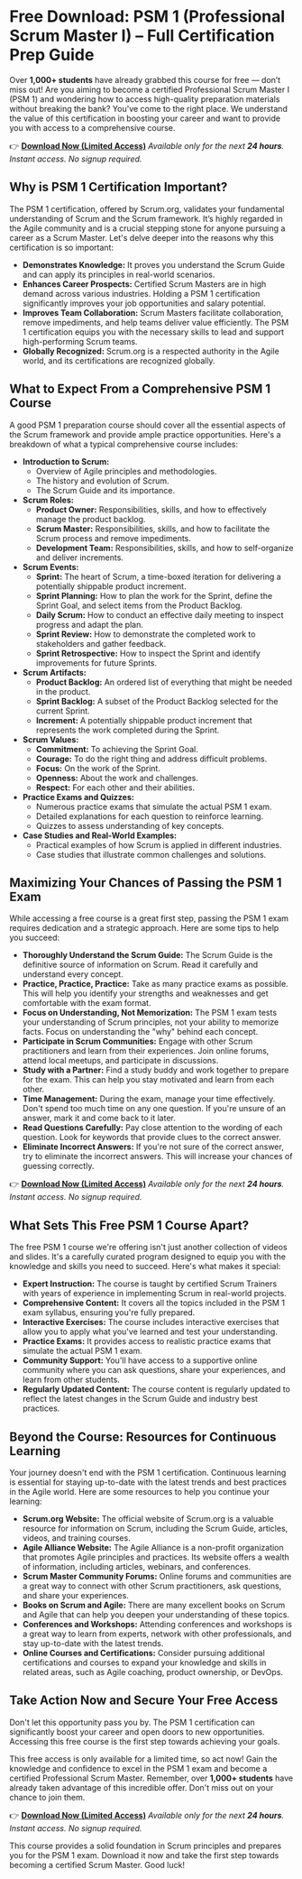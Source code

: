 # Free Download: PSM 1 (Professional Scrum Master I) – Full Certification Prep Guide

Over **1,000+ students** have already grabbed this course for free — don’t miss out! Are you aiming to become a certified Professional Scrum Master I (PSM 1) and wondering how to access high-quality preparation materials without breaking the bank? You've come to the right place. We understand the value of this certification in boosting your career and want to provide you with access to a comprehensive course.

👉 [**Download Now (Limited Access)**](https://udemywork.com/psm-1-udemy)
_Available only for the next **24 hours**. Instant access. No signup required._

## Why is PSM 1 Certification Important?

The PSM 1 certification, offered by Scrum.org, validates your fundamental understanding of Scrum and the Scrum framework. It’s highly regarded in the Agile community and is a crucial stepping stone for anyone pursuing a career as a Scrum Master. Let's delve deeper into the reasons why this certification is so important:

*   **Demonstrates Knowledge:** It proves you understand the Scrum Guide and can apply its principles in real-world scenarios.
*   **Enhances Career Prospects:** Certified Scrum Masters are in high demand across various industries. Holding a PSM 1 certification significantly improves your job opportunities and salary potential.
*   **Improves Team Collaboration:** Scrum Masters facilitate collaboration, remove impediments, and help teams deliver value efficiently. The PSM 1 certification equips you with the necessary skills to lead and support high-performing Scrum teams.
*   **Globally Recognized:** Scrum.org is a respected authority in the Agile world, and its certifications are recognized globally.

## What to Expect From a Comprehensive PSM 1 Course

A good PSM 1 preparation course should cover all the essential aspects of the Scrum framework and provide ample practice opportunities. Here's a breakdown of what a typical comprehensive course includes:

*   **Introduction to Scrum:**
    *   Overview of Agile principles and methodologies.
    *   The history and evolution of Scrum.
    *   The Scrum Guide and its importance.
*   **Scrum Roles:**
    *   **Product Owner:** Responsibilities, skills, and how to effectively manage the product backlog.
    *   **Scrum Master:** Responsibilities, skills, and how to facilitate the Scrum process and remove impediments.
    *   **Development Team:** Responsibilities, skills, and how to self-organize and deliver increments.
*   **Scrum Events:**
    *   **Sprint:** The heart of Scrum, a time-boxed iteration for delivering a potentially shippable product increment.
    *   **Sprint Planning:** How to plan the work for the Sprint, define the Sprint Goal, and select items from the Product Backlog.
    *   **Daily Scrum:** How to conduct an effective daily meeting to inspect progress and adapt the plan.
    *   **Sprint Review:** How to demonstrate the completed work to stakeholders and gather feedback.
    *   **Sprint Retrospective:** How to inspect the Sprint and identify improvements for future Sprints.
*   **Scrum Artifacts:**
    *   **Product Backlog:** An ordered list of everything that might be needed in the product.
    *   **Sprint Backlog:** A subset of the Product Backlog selected for the current Sprint.
    *   **Increment:** A potentially shippable product increment that represents the work completed during the Sprint.
*   **Scrum Values:**
    *   **Commitment:** To achieving the Sprint Goal.
    *   **Courage:** To do the right thing and address difficult problems.
    *   **Focus:** On the work of the Sprint.
    *   **Openness:** About the work and challenges.
    *   **Respect:** For each other and their abilities.
*   **Practice Exams and Quizzes:**
    *   Numerous practice exams that simulate the actual PSM 1 exam.
    *   Detailed explanations for each question to reinforce learning.
    *   Quizzes to assess understanding of key concepts.
*   **Case Studies and Real-World Examples:**
    *   Practical examples of how Scrum is applied in different industries.
    *   Case studies that illustrate common challenges and solutions.

## Maximizing Your Chances of Passing the PSM 1 Exam

While accessing a free course is a great first step, passing the PSM 1 exam requires dedication and a strategic approach. Here are some tips to help you succeed:

*   **Thoroughly Understand the Scrum Guide:** The Scrum Guide is the definitive source of information on Scrum. Read it carefully and understand every concept.
*   **Practice, Practice, Practice:** Take as many practice exams as possible. This will help you identify your strengths and weaknesses and get comfortable with the exam format.
*   **Focus on Understanding, Not Memorization:** The PSM 1 exam tests your understanding of Scrum principles, not your ability to memorize facts. Focus on understanding the "why" behind each concept.
*   **Participate in Scrum Communities:** Engage with other Scrum practitioners and learn from their experiences. Join online forums, attend local meetups, and participate in discussions.
*   **Study with a Partner:** Find a study buddy and work together to prepare for the exam. This can help you stay motivated and learn from each other.
*   **Time Management:** During the exam, manage your time effectively. Don't spend too much time on any one question. If you're unsure of an answer, mark it and come back to it later.
*   **Read Questions Carefully:** Pay close attention to the wording of each question. Look for keywords that provide clues to the correct answer.
*   **Eliminate Incorrect Answers:** If you're not sure of the correct answer, try to eliminate the incorrect answers. This will increase your chances of guessing correctly.

👉 [**Download Now (Limited Access)**](https://udemywork.com/psm-1-udemy)
_Available only for the next **24 hours**. Instant access. No signup required._

## What Sets This Free PSM 1 Course Apart?

The free PSM 1 course we're offering isn't just another collection of videos and slides. It's a carefully curated program designed to equip you with the knowledge and skills you need to succeed. Here's what makes it special:

*   **Expert Instruction:** The course is taught by certified Scrum Trainers with years of experience in implementing Scrum in real-world projects.
*   **Comprehensive Content:** It covers all the topics included in the PSM 1 exam syllabus, ensuring you're fully prepared.
*   **Interactive Exercises:** The course includes interactive exercises that allow you to apply what you've learned and test your understanding.
*   **Practice Exams:** It provides access to realistic practice exams that simulate the actual PSM 1 exam.
*   **Community Support:** You'll have access to a supportive online community where you can ask questions, share your experiences, and learn from other students.
*   **Regularly Updated Content:** The course content is regularly updated to reflect the latest changes in the Scrum Guide and industry best practices.

## Beyond the Course: Resources for Continuous Learning

Your journey doesn't end with the PSM 1 certification. Continuous learning is essential for staying up-to-date with the latest trends and best practices in the Agile world. Here are some resources to help you continue your learning:

*   **Scrum.org Website:** The official website of Scrum.org is a valuable resource for information on Scrum, including the Scrum Guide, articles, videos, and training courses.
*   **Agile Alliance Website:** The Agile Alliance is a non-profit organization that promotes Agile principles and practices. Its website offers a wealth of information, including articles, webinars, and conferences.
*   **Scrum Master Community Forums:** Online forums and communities are a great way to connect with other Scrum practitioners, ask questions, and share your experiences.
*   **Books on Scrum and Agile:** There are many excellent books on Scrum and Agile that can help you deepen your understanding of these topics.
*   **Conferences and Workshops:** Attending conferences and workshops is a great way to learn from experts, network with other professionals, and stay up-to-date with the latest trends.
*   **Online Courses and Certifications:** Consider pursuing additional certifications and courses to expand your knowledge and skills in related areas, such as Agile coaching, product ownership, or DevOps.

## Take Action Now and Secure Your Free Access

Don't let this opportunity pass you by. The PSM 1 certification can significantly boost your career and open doors to new opportunities. Accessing this free course is the first step towards achieving your goals.

This free access is only available for a limited time, so act now! Gain the knowledge and confidence to excel in the PSM 1 exam and become a certified Professional Scrum Master. Remember, over **1,000+ students** have already taken advantage of this incredible offer. Don't miss out on your chance to join them.

👉 [**Download Now (Limited Access)**](https://udemywork.com/psm-1-udemy)
_Available only for the next **24 hours**. Instant access. No signup required._

This course provides a solid foundation in Scrum principles and prepares you for the PSM 1 exam. Download it now and take the first step towards becoming a certified Scrum Master. Good luck!
